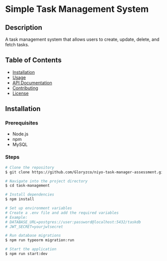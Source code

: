 # Simple Task Management System

## Description
A task management system that allows users to create, update, delete, and fetch tasks.

## Table of Contents
- [Installation](#installation)
- [Usage](#usage)
- [API Documentation](#api-documentation)
- [Contributing](#contributing)
- [License](#license)

## Installation

### Prerequisites
- Node.js
- npm
- MySQL

### Steps
```sh
# Clone the repository
$ git clone https://github.com/Gloryzco/niyo-task-manager-assessment.git

# Navigate into the project directory
$ cd task-management

# Install dependencies
$ npm install

# Set up environment variables
# Create a .env file and add the required variables
# Example:
# DATABASE_URL=postgres://user:password@localhost:5432/taskdb
# JWT_SECRET=yourjwtsecret

# Run database migrations
$ npm run typeorm migration:run

# Start the application
$ npm run start:dev
